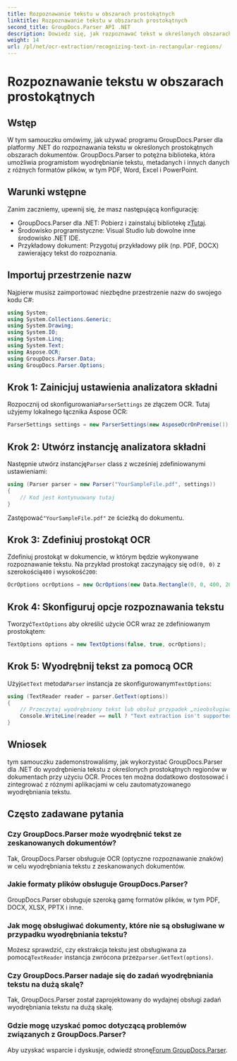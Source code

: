 ```yaml
---
title: Rozpoznawanie tekstu w obszarach prostokątnych
linktitle: Rozpoznawanie tekstu w obszarach prostokątnych
second_title: GroupDocs.Parser API .NET
description: Dowiedz się, jak rozpoznawać tekst w określonych obszarach dokumentów za pomocą GroupDocs.Parser dla .NET z funkcjami OCR.
weight: 14
url: /pl/net/ocr-extraction/recognizing-text-in-rectangular-regions/
---
```


# Rozpoznawanie tekstu w obszarach prostokątnych

## Wstęp
W tym samouczku omówimy, jak używać programu GroupDocs.Parser dla platformy .NET do rozpoznawania tekstu w określonych prostokątnych obszarach dokumentów. GroupDocs.Parser to potężna biblioteka, która umożliwia programistom wyodrębnianie tekstu, metadanych i innych danych z różnych formatów plików, w tym PDF, Word, Excel i PowerPoint.
## Warunki wstępne
Zanim zaczniemy, upewnij się, że masz następującą konfigurację:
-  GroupDocs.Parser dla .NET: Pobierz i zainstaluj bibliotekę z[Tutaj](https://releases.groupdocs.com/parser/net/).
- Środowisko programistyczne: Visual Studio lub dowolne inne środowisko .NET IDE.
- Przykładowy dokument: Przygotuj przykładowy plik (np. PDF, DOCX) zawierający tekst do rozpoznania.

## Importuj przestrzenie nazw
Najpierw musisz zaimportować niezbędne przestrzenie nazw do swojego kodu C#:
```csharp
using System;
using System.Collections.Generic;
using System.Drawing;
using System.IO;
using System.Linq;
using System.Text;
using Aspose.OCR;
using GroupDocs.Parser.Data;
using GroupDocs.Parser.Options;
```
## Krok 1: Zainicjuj ustawienia analizatora składni
 Rozpocznij od skonfigurowania`ParserSettings` ze złączem OCR. Tutaj użyjemy lokalnego łącznika Aspose OCR:
```csharp
ParserSettings settings = new ParserSettings(new AsposeOcrOnPremise());
```
## Krok 2: Utwórz instancję analizatora składni
 Następnie utwórz instancję`Parser` class z wcześniej zdefiniowanymi ustawieniami:
```csharp
using (Parser parser = new Parser("YourSampleFile.pdf", settings))
{
    // Kod jest kontynuowany tutaj
}
```
 Zastępować`"YourSampleFile.pdf"` ze ścieżką do dokumentu.
## Krok 3: Zdefiniuj prostokąt OCR
 Zdefiniuj prostokąt w dokumencie, w którym będzie wykonywane rozpoznawanie tekstu. Na przykład prostokąt zaczynający się od`(0, 0)` z szerokością`400` i wysokość`200`:
```csharp
OcrOptions ocrOptions = new OcrOptions(new Data.Rectangle(0, 0, 400, 200));
```
## Krok 4: Skonfiguruj opcje rozpoznawania tekstu
 Tworzyć`TextOptions` aby określić użycie OCR wraz ze zdefiniowanym prostokątem:
```csharp
TextOptions options = new TextOptions(false, true, ocrOptions);
```
## Krok 5: Wyodrębnij tekst za pomocą OCR
 Użyj`GetText` metoda`Parser` instancja ze skonfigurowanym`TextOptions`:
```csharp
using (TextReader reader = parser.GetText(options))
{
    // Przeczytaj wyodrębniony tekst lub obsłuż przypadek „nieobsługiwany”.
    Console.WriteLine(reader == null ? "Text extraction isn't supported" : reader.ReadToEnd());
}
```

## Wniosek
tym samouczku zademonstrowaliśmy, jak wykorzystać GroupDocs.Parser dla .NET do wyodrębnienia tekstu z określonych prostokątnych regionów w dokumentach przy użyciu OCR. Proces ten można dodatkowo dostosować i zintegrować z różnymi aplikacjami w celu zautomatyzowanego wyodrębniania tekstu.

## Często zadawane pytania
### Czy GroupDocs.Parser może wyodrębnić tekst ze zeskanowanych dokumentów?
Tak, GroupDocs.Parser obsługuje OCR (optyczne rozpoznawanie znaków) w celu wyodrębniania tekstu z zeskanowanych dokumentów.
### Jakie formaty plików obsługuje GroupDocs.Parser?
GroupDocs.Parser obsługuje szeroką gamę formatów plików, w tym PDF, DOCX, XLSX, PPTX i inne.
### Jak mogę obsługiwać dokumenty, które nie są obsługiwane w przypadku wyodrębniania tekstu?
 Możesz sprawdzić, czy ekstrakcja tekstu jest obsługiwana za pomocą`TextReader` instancja zwrócona przez`parser.GetText(options)`.
### Czy GroupDocs.Parser nadaje się do zadań wyodrębniania tekstu na dużą skalę?
Tak, GroupDocs.Parser został zaprojektowany do wydajnej obsługi zadań wyodrębniania tekstu na dużą skalę.
### Gdzie mogę uzyskać pomoc dotyczącą problemów związanych z GroupDocs.Parser?
 Aby uzyskać wsparcie i dyskusje, odwiedź stronę[Forum GroupDocs.Parser](https://forum.groupdocs.com/c/parser/17).